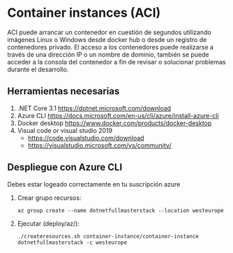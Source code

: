 # Container instances (ACI)
ACI puede arrancar un contenedor en cuestión de segundos utilizando imágenes Linux o Windows desde docker hub o desde un registro de contenedores privado. El acceso a los contenedores puede realizarse a través de una dirección IP o un nombre de dominio, también se puede acceder a la consola del contenedor a fin de revisar o solucionar problemas durante el desarrollo.

## Herramientas necesarias
1. .NET Core 3.1 https://dotnet.microsoft.com/download
2. Azure CLI  https://docs.microsoft.com/en-us/cli/azure/install-azure-cli
3. Docker desktop https://www.docker.com/products/docker-desktop
4. Visual code or visual studio 2019
    - https://code.visualstudio.com/download
    - https://visualstudio.microsoft.com/vs/community/ 


## Despliegue con Azure CLI
Debes estar logeado correctamente en tu suscripción azure

1. Crear grupo recursos:
    ```
    az group create --name dotnetfullmasterstack --location westeurope
    ```
2. Ejecutar (deploy/az/):
    ```
    ./createresources.sh container-instance/container-instance dotnetfullmasterstack -c westeurope
    ```